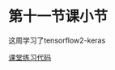 # 第十一节课小节

这周学习了tensorflow2-keras

[课堂练习代码](https://github.com/six17/BDMI/blob/main/class11.ipynb)

